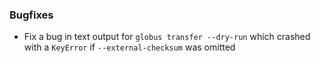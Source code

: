 ### Bugfixes

* Fix a bug in text output for `globus transfer --dry-run` which crashed with a
  `KeyError` if `--external-checksum` was omitted
